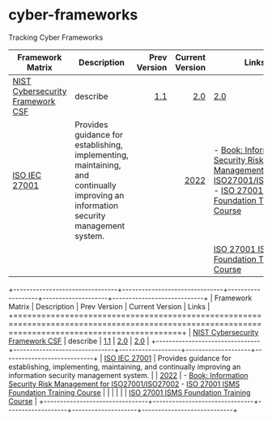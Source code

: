 # cyber-frameworks
Tracking Cyber Frameworks


| Framework Matrix | Description | Prev Version | Current Version | Links |
| -------------------------------- | ------------------------------- | -------------------: | --------------------: | ---------------------------- |
| [NIST Cybersecurity Framework CSF](https://www.nist.gov/cyberframework) | describe | [1.1](https://www.nist.gov/cyberframework/csf-11-archive) | [2.0](https://nvlpubs.nist.gov/nistpubs/CSWP/NIST.CSWP.29.pdf) | [2.0](https://nvlpubs.nist.gov/nistpubs/CSWP/NIST.CSWP.29.pdf) |
| [ISO IEC 27001](https://www.iso.org/standard/27001) | Provides guidance for establishing, implementing, maintaining, and continually improving an information security management system. | | [2022](https://www.iso.org/standard/27001) | - [Book: Information Security Risk Management for ISO27001/ISO27002](https://learning.oreilly.com/library/view/information-security-risk/9781849281492/) - [ISO 27001 ISMS Foundation Training Course](https://learning.oreilly.com/course/iso-27001-isms/9781787782907/) |
|                 |             |              |                | [ISO 27001 ISMS Foundation Training Course](https://learning.oreilly.com/course/iso-27001-isms/9781787782907/)       |


+--------------------------------+-------------------------------+-------------------+--------------------+----------------------------+
| Framework Matrix | Description | Prev Version | Current Version | Links |
+================================================================================================================================================+
| [NIST Cybersecurity Framework CSF](https://www.nist.gov/cyberframework) | describe | [1.1](https://www.nist.gov/cyberframework/csf-11-archive) | [2.0](https://nvlpubs.nist.gov/nistpubs/CSWP/NIST.CSWP.29.pdf) | [2.0](https://nvlpubs.nist.gov/nistpubs/CSWP/NIST.CSWP.29.pdf) |
+--------------------------------+-------------------------------+-------------------+--------------------+----------------------------+
| [ISO IEC 27001](https://www.iso.org/standard/27001) | Provides guidance for establishing, implementing, maintaining, and continually improving an information security management system. | | [2022](https://www.iso.org/standard/27001) | - [Book: Information Security Risk Management for ISO27001/ISO27002](https://learning.oreilly.com/library/view/information-security-risk/9781849281492/) - [ISO 27001 ISMS Foundation Training Course](https://learning.oreilly.com/course/iso-27001-isms/9781787782907/) |
|                 |             |              |                | [ISO 27001 ISMS Foundation Training Course](https://learning.oreilly.com/course/iso-27001-isms/9781787782907/)       |
+--------------------------------+-------------------------------+-------------------+--------------------+----------------------------+
